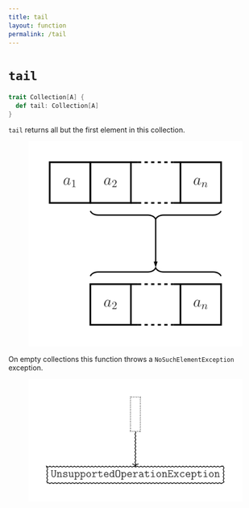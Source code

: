 ```yaml
---
title: tail
layout: function
permalink: /tail
---
```


# `tail`

~~~ scala
trait Collection[A] {
  def tail: Collection[A]
}
~~~

`tail` returns all but the first element in this collection.

<figure class="diagram">
  <img src="images/tail.svg" alt="tail function">
  <!-- <figcaption class="diagram-desc"></figcaption> -->
</figure>

On empty collections this function throws a `NoSuchElementException` exception.

<figure class="diagram">
  <img src="images/tail.2.svg" alt="tail function">
  <!-- <figcaption class="diagram-desc"></figcaption> -->
</figure>
